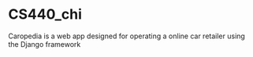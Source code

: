 # CS440_chi

Caropedia is a web app designed for operating a online car retailer using the Django framework
